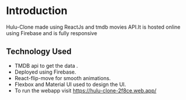# Introduction
Hulu-Clone made using ReactJs and tmdb movies API.It is hosted online using Firebase and is fully responsive

## Technology Used
- TMDB api to get the data .
- Deployed using Firebase.
- React-flip-move for smooth animations.
- Flexbox and Material UI used to design the UI.
- To run the webapp visit https://hulu-clone-2f8ce.web.app/

